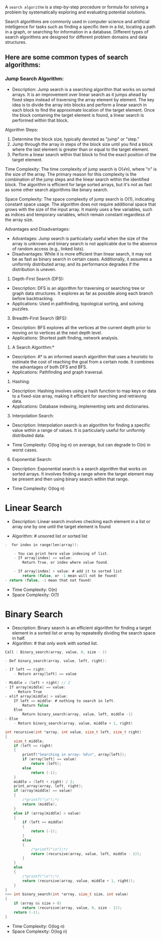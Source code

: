 A `search algorithm` is a step-by-step procedure or formula for solving a problem by systematically exploring and evaluating potential solutions.

Search algorithms are commonly used in computer science and artificial intelligence for tasks such as finding a specific item in a list, locating a path in a graph, or searching for information in a database. Different types of search algorithms are designed for different problem domains and data structures.

## Here are some common types of search algorithms:

### Jump Search Algorithm:

- Description: Jump search is a searching algorithm that works on sorted arrays. It is an improvement over linear search as it jumps ahead by fixed steps instead of traversing the array element by element. The key idea is to divide the array into blocks and perform a linear search in each block to find the approximate location of the target element. Once the block containing the target element is found, a linear search is performed within that block.

Algorithm Steps:

1. Determine the block size, typically denoted as "jump" or "step."
2. Jump through the array in steps of the block size until you find a block where the last element is greater than or equal to the target element.
3. Perform a linear search within that block to find the exact position of the target element.

Time Complexity: The time complexity of jump search is O(√n), where "n" is the size of the array. The primary reason for this complexity is the combination of the jump steps and the linear search within the identified block. The algorithm is efficient for large sorted arrays, but it's not as fast as some other search algorithms like binary search.

Space Complexity: The space complexity of jump search is O(1), indicating constant space usage. The algorithm does not require additional space that grows with the size of the input array. It mainly uses a few variables, such as indices and temporary variables, which remain constant regardless of the array size.

Advantages and Disadvantages:

- Advantages: Jump search is particularly useful when the size of the array is unknown and binary search is not applicable due to the absence of random access (e.g., linked lists).
- Disadvantages: While it is more efficient than linear search, it may not be as fast as binary search in certain cases. Additionally, it assumes a uniformly distributed array, and its performance degrades if the distribution is uneven.

1. Depth-First Search (DFS):

- Description: DFS is an algorithm for traversing or searching tree or graph data structures. It explores as far as possible along each branch before backtracking.
- Applications: Used in pathfinding, topological sorting, and solving puzzles.

3. Breadth-First Search (BFS):

- Description: BFS explores all the vertices at the current depth prior to moving on to vertices at the next depth level.
- Applications: Shortest path finding, network analysis.

1. A Search Algorithm:*

- Description: A* is an informed search algorithm that uses a heuristic to estimate the cost of reaching the goal from a certain node. It combines the advantages of both DFS and BFS.
- Applications: Pathfinding and graph traversal.

1. Hashing:

- Description: Hashing involves using a hash function to map keys or data to a fixed-size array, making it efficient for searching and retrieving data.
- Applications: Database indexing, implementing sets and dictionaries.

3. Interpolation Search:

- Description: Interpolation search is an algorithm for finding a specific value within a range of values. It is particularly useful for uniformly distributed data.

- Time Complexity: O(log log n) on average, but can degrade to O(n) in worst cases.

6. Exponential Search:

- Description: Exponential search is a search algorithm that works on sorted arrays. It involves finding a range where the target element may be present and then using binary search within that range.

- Time Complexity: O(log n)

# Linear Search
- Description: Linear search involves checking each element in a list or array one by one until the target element is found

- Algorithm: # unsored list or sorted list
``` C
-  for index in range(len(array)):

	- You can print here value indexing of list.
	- If array[index] == value:
		Return True, or index where value found.

	- If array[index] > value: # add it to sorted list
		return (false, or -1 mean will not be found)
- return (false, -1 mean that not found)
```
- Time Complexity: O(n)
- Space Complexity: O(1)

# Binary Search
- Description: Binary search is an efficient algorithm for finding a target element in a sorted list or array by repeatedly dividing the search space in half.
- Algorithm: # that only work with sorted list.

```C
Call : Binary_search(array, value, 0, size - 1)

- Def binary_search(array, value, left, right):

- If left == right:
	- Return array[left] == value

- Middle = (left + right) // 2
- If array[middle] == value:
	- Return True
- elif array[middle] > value:
	If left == middle: # nothing to search in left.
		Return false
	Else
		Return binary_search(array, value, left, middle -1)
- Else
	- Return binary_search(array, value, middle + 1, right)
```


```c
int recursive(int *array, int value, size_t left, size_t right)
{
    size_t middle;
    if (left == right)
    {
        printf("Searching in array: %d\n", array[left]);
        if (array[left] == value)
            return (left);
        else
            return (-1);
    }
    middle = (left + right) / 2;
    print_array(array, left, right);
    if (array[middle] == value)
    {
        /*printf("\n");*/
        return (middle);
    }
    else if (array[middle] > value)
    {
        if (left == middle)
        {
            return (-1);
        }
        else
        {
            /*printf("\n");*/
            return (recursive(array, value, left, middle - 1));
        }
    }
    else
    {
        /*printf("\n");*/
        return (recursive(array, value, middle + 1, right));
    }
}
>>> int binary_search(int *array, size_t size, int value)
{
    if (array && size > 0)
        return (recursive(array, value, 0, size - 1));
    return (-1);
}
```
- Time Complexity: O(log n)
- Space Complexity: O(log n)

